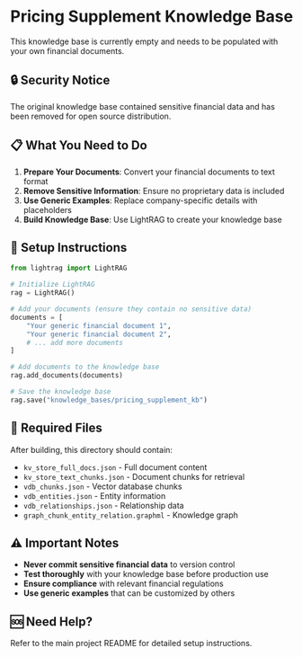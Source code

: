 # Pricing Supplement Knowledge Base

This knowledge base is currently empty and needs to be populated with your own financial documents.

## 🔒 **Security Notice**

The original knowledge base contained sensitive financial data and has been removed for open source distribution.

## 📋 **What You Need to Do**

1. **Prepare Your Documents**: Convert your financial documents to text format
2. **Remove Sensitive Information**: Ensure no proprietary data is included
3. **Use Generic Examples**: Replace company-specific details with placeholders
4. **Build Knowledge Base**: Use LightRAG to create your knowledge base

## 🔧 **Setup Instructions**

```python
from lightrag import LightRAG

# Initialize LightRAG
rag = LightRAG()

# Add your documents (ensure they contain no sensitive data)
documents = [
    "Your generic financial document 1",
    "Your generic financial document 2",
    # ... add more documents
]

# Add documents to the knowledge base
rag.add_documents(documents)

# Save the knowledge base
rag.save("knowledge_bases/pricing_supplement_kb")
```

## 📁 **Required Files**

After building, this directory should contain:
- `kv_store_full_docs.json` - Full document content
- `kv_store_text_chunks.json` - Document chunks for retrieval
- `vdb_chunks.json` - Vector database chunks
- `vdb_entities.json` - Entity information
- `vdb_relationships.json` - Relationship data
- `graph_chunk_entity_relation.graphml` - Knowledge graph

## ⚠️ **Important Notes**

- **Never commit sensitive financial data** to version control
- **Test thoroughly** with your knowledge base before production use
- **Ensure compliance** with relevant financial regulations
- **Use generic examples** that can be customized by others

## 🆘 **Need Help?**

Refer to the main project README for detailed setup instructions.
